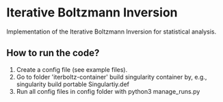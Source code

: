 # Iterative Boltzmann Inversion
Implementation of the Iterative Boltzmann Inversion for statistical analysis.

## How to run the code?
1) Create a config file (see example files).
2) Go to folder 'iterboltz-container' build singularity container by, e.g.,
		singularity build portable Singulartiy.def
3) Run all config files in config folder with 
		python3 manage_runs.py
